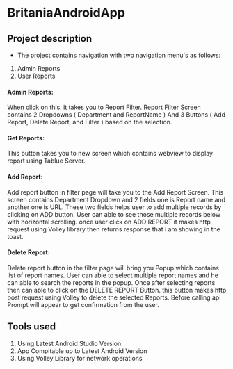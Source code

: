 # BritaniaAndroidApp

## Project description
* The project contains navigation with two navigation menu's as follows:
1. Admin Reports
2. User Reports

#### Admin Reports: 
When click on this. it takes you to Report Filter.
Report Filter Screen contains 2 Dropdowns ( Department and ReportName ) And 3 Buttons ( Add Report, Delete Report, and Filter ) based on the selection.

#### Get Reports: 
This button takes you to new screen which contains webview to display report using Tablue Server.

#### Add Report:
Add report button in filter page will take you to the Add Report Screen. This screen contains Department Dropdown and 2 fields one is Report name and another one is URL. These two fields helps user to add multiple records by clicking on ADD button. User can able to see those multiple records below with horizontal scrolling. once user click on ADD REPORT it makes http request using Volley library then returns response that i am showing in the toast.

#### Delete Report: 
Delete report button in the filter page will bring you Popup which contains list of report names. User can able to select multiple report names and he can able to search the reports in the popup. Once after selecting reports then can able to click on the DELETE REPORT Button. this button makes http post request using Volley to delete the selected Reports. Before calling api Prompt will appear to get confirmation from the user.

## Tools used
1. Using Latest Android Studio Version.
2. App Compitable up to Latest Android Version
3. Using Volley Library for network operations
